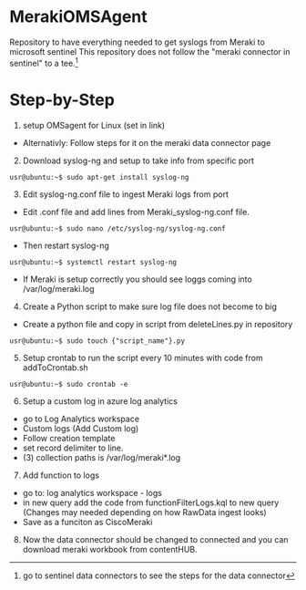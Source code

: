 # MerakiOMSAgent
Repository to have everything needed to get syslogs from Meraki to microsoft sentinel
This repository does not follow the "meraki connector in sentinel" to a tee.[^1]

# Step-by-Step 
1. setup OMSagent for Linux (set in link) 
* Alternativly: Follow steps for it on the meraki data connector page
2. Download syslog-ng and setup to take info from specific port
 ```
 usr@ubuntu:~$ sudo apt-get install syslog-ng
  ```
3. Edit syslog-ng.conf file to ingest Meraki logs from port
* Edit .conf file and add lines from Meraki_syslog-ng.conf file.
```
usr@ubuntu:~$ sudo nano /etc/syslog-ng/syslog-ng.conf 
```
* Then restart syslog-ng
```
usr@ubuntu:~$ systemctl restart syslog-ng
```
* If Meraki is setup correctly you should see loggs coming into /var/log/meraki.log

4. Create a Python script to make sure log file does not become to big  
* Create a python file and copy in script from deleteLines.py in repository 
```
usr@ubuntu:~$ sudo touch {"script_name"}.py
```
5. Setup crontab to run the script every 10 minutes with code from addToCrontab.sh
```
usr@ubuntu:~$ sudo crontab -e
```
6. Setup a custom log in azure log analytics
- go to Log Analytics workspace
- Custom logs (Add Custom log)
- Follow creation template
- set record delimiter to line.
- (3) collection paths is /var/log/meraki*.log

7. Add function to logs 
* go to: log analytics workspace - logs
* in new query add the code from functionFilterLogs.kql to new query (Changes may needed depending on how RawData ingest looks) 
* Save as a funciton as CiscoMeraki

8. Now the data connector should be changed to connected and you can download meraki workbook from contentHUB. 




[^1]: go to sentinel data connectors to see the steps for the data connector
